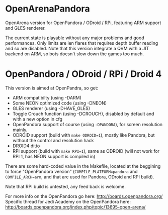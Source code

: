 OpenArenaPandora
================

OpenArena version for OpenPandora / ODroid / RPi, featuring ARM support and GLES renderer.

The current state is playable without any major problems and good performances. 
Only limits are len flares that requires depth buffer reading and so are disabled.
Note that this version integrate a QVM with a JIT backend on ARM, so bots doesn't slow down the games too much.

OpenPandora / ODroid / RPi / Droid 4
===========

This version is aimed at OpenPandra, so get:
 * ARM compatibilty (using -DARM)
 * Some NEON optimized code (using -DNEON)
 * GLES renderer (using -DHAVE_GLES)
 * Toggle Crouch function (using -DCROUCH), disabled by default and with a new option in cfg
 * OpenPandora support of course (using `-DPANDORA`), for screen resolution mainly.
 * ODROID support (build with `make ODROID=1`), mostly like Pandora, but without the control and resolution hack
 * DROID4 ditto
 * RPI support (build with `make RPI=1`), same as ODROID (will not work for RPI 1, has NEON support is compiled in)


There are some hard-coded value in the Makefile, located at the beggining to force "OpenPandora version" (`COMPILE_PLATFORM=pandora` and `COMPILE_ARCH=arm`, and that are used for Pandora, ODroid and RPI build).
 
Note that RPI build is untested, any feed back is welcome.

For more info on the OpenPandora go here: http://boards.openpandora.org/
Specific thread for Jedi Academy on the OpenPandora here: http://boards.openpandora.org/index.php/topic/13695-open-arena/
